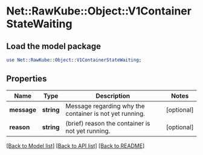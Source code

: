 # Net::RawKube::Object::V1ContainerStateWaiting

## Load the model package
```perl
use Net::RawKube::Object::V1ContainerStateWaiting;
```

## Properties
Name | Type | Description | Notes
------------ | ------------- | ------------- | -------------
**message** | **string** | Message regarding why the container is not yet running. | [optional] 
**reason** | **string** | (brief) reason the container is not yet running. | [optional] 

[[Back to Model list]](../README.md#documentation-for-models) [[Back to API list]](../README.md#documentation-for-api-endpoints) [[Back to README]](../README.md)


